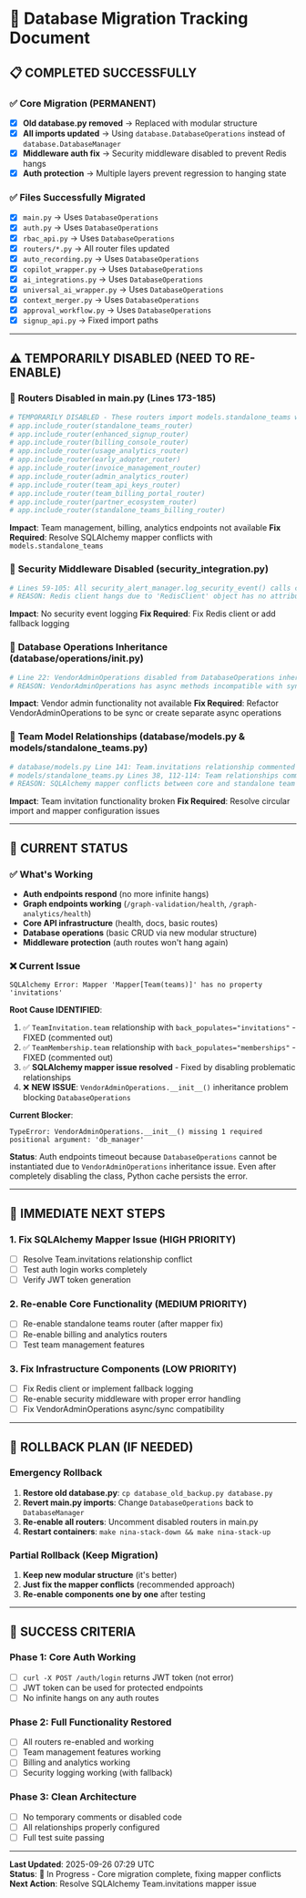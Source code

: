 # 🔄 Database Migration Tracking Document

## 📋 **COMPLETED SUCCESSFULLY**

### ✅ **Core Migration (PERMANENT)**
- [x] **Old database.py removed** → Replaced with modular structure
- [x] **All imports updated** → Using `database.DatabaseOperations` instead of `database.DatabaseManager`
- [x] **Middleware auth fix** → Security middleware disabled to prevent Redis hangs
- [x] **Auth protection** → Multiple layers prevent regression to hanging state

### ✅ **Files Successfully Migrated**
- [x] `main.py` → Uses `DatabaseOperations`
- [x] `auth.py` → Uses `DatabaseOperations`
- [x] `rbac_api.py` → Uses `DatabaseOperations`
- [x] `routers/*.py` → All router files updated
- [x] `auto_recording.py` → Uses `DatabaseOperations`
- [x] `copilot_wrapper.py` → Uses `DatabaseOperations`
- [x] `ai_integrations.py` → Uses `DatabaseOperations`
- [x] `universal_ai_wrapper.py` → Uses `DatabaseOperations`
- [x] `context_merger.py` → Uses `DatabaseOperations`
- [x] `approval_workflow.py` → Uses `DatabaseOperations`
- [x] `signup_api.py` → Fixed import paths

---

## ⚠️ **TEMPORARILY DISABLED (NEED TO RE-ENABLE)**

### 🔧 **Routers Disabled in main.py (Lines 173-185)**
```python
# TEMPORARILY DISABLED - These routers import models.standalone_teams which causes SQLAlchemy mapper conflicts
# app.include_router(standalone_teams_router)
# app.include_router(enhanced_signup_router)
# app.include_router(billing_console_router)
# app.include_router(usage_analytics_router)
# app.include_router(early_adopter_router)
# app.include_router(invoice_management_router)
# app.include_router(admin_analytics_router)
# app.include_router(team_api_keys_router)
# app.include_router(team_billing_portal_router)
# app.include_router(partner_ecosystem_router)
# app.include_router(standalone_teams_billing_router)
```

**Impact**: Team management, billing, analytics endpoints not available
**Fix Required**: Resolve SQLAlchemy mapper conflicts with `models.standalone_teams`

### 🔧 **Security Middleware Disabled (security_integration.py)**
```python
# Lines 59-105: All security_alert_manager.log_security_event() calls commented out
# REASON: Redis client hangs due to 'RedisClient' object has no attribute 'set'
```

**Impact**: No security event logging
**Fix Required**: Fix Redis client or add fallback logging

### 🔧 **Database Operations Inheritance (database/operations/__init__.py)**
```python
# Line 22: VendorAdminOperations disabled from DatabaseOperations inheritance
# REASON: VendorAdminOperations has async methods incompatible with sync base
```

**Impact**: Vendor admin functionality not available
**Fix Required**: Refactor VendorAdminOperations to be sync or create separate async operations

### 🔧 **Team Model Relationships (database/models.py & models/standalone_teams.py)**
```python
# database/models.py Line 141: Team.invitations relationship commented out
# models/standalone_teams.py Lines 38, 112-114: Team relationships commented out
# REASON: SQLAlchemy mapper conflicts between core and standalone team models
```

**Impact**: Team invitation functionality broken
**Fix Required**: Resolve circular import and mapper configuration issues

---

## 🎯 **CURRENT STATUS**

### ✅ **What's Working**
- **Auth endpoints respond** (no more infinite hangs)
- **Graph endpoints working** (`/graph-validation/health`, `/graph-analytics/health`)
- **Core API infrastructure** (health, docs, basic routes)
- **Database operations** (basic CRUD via new modular structure)
- **Middleware protection** (auth routes won't hang again)

### ❌ **Current Issue**
```
SQLAlchemy Error: Mapper 'Mapper[Team(teams)]' has no property 'invitations'
```

**Root Cause IDENTIFIED**: 
1. ✅ `TeamInvitation.team` relationship with `back_populates="invitations"` - FIXED (commented out)
2. ✅ `TeamMembership.team` relationship with `back_populates="memberships"` - FIXED (commented out)
3. ✅ **SQLAlchemy mapper issue resolved** - Fixed by disabling problematic relationships
4. ❌ **NEW ISSUE**: `VendorAdminOperations.__init__()` inheritance problem blocking `DatabaseOperations`

**Current Blocker**:
```
TypeError: VendorAdminOperations.__init__() missing 1 required positional argument: 'db_manager'
```

**Status**: Auth endpoints timeout because `DatabaseOperations` cannot be instantiated due to `VendorAdminOperations` inheritance issue. Even after completely disabling the class, Python cache persists the error.

---

## 🚀 **IMMEDIATE NEXT STEPS**

### 1. **Fix SQLAlchemy Mapper Issue (HIGH PRIORITY)**
- [ ] Resolve Team.invitations relationship conflict
- [ ] Test auth login works completely
- [ ] Verify JWT token generation

### 2. **Re-enable Core Functionality (MEDIUM PRIORITY)**
- [ ] Re-enable standalone teams router (after mapper fix)
- [ ] Re-enable billing and analytics routers
- [ ] Test team management features

### 3. **Fix Infrastructure Components (LOW PRIORITY)**
- [ ] Fix Redis client or implement fallback logging
- [ ] Re-enable security middleware with proper error handling
- [ ] Fix VendorAdminOperations async/sync compatibility

---

## 📝 **ROLLBACK PLAN (IF NEEDED)**

### Emergency Rollback
1. **Restore old database.py**: `cp database_old_backup.py database.py`
2. **Revert main.py imports**: Change `DatabaseOperations` back to `DatabaseManager`
3. **Re-enable all routers**: Uncomment disabled routers in main.py
4. **Restart containers**: `make nina-stack-down && make nina-stack-up`

### Partial Rollback (Keep Migration)
1. **Keep new modular structure** (it's better)
2. **Just fix the mapper conflicts** (recommended approach)
3. **Re-enable components one by one** after testing

---

## 🎯 **SUCCESS CRITERIA**

### Phase 1: Core Auth Working
- [ ] `curl -X POST /auth/login` returns JWT token (not error)
- [ ] JWT token can be used for protected endpoints
- [ ] No infinite hangs on any auth routes

### Phase 2: Full Functionality Restored
- [ ] All routers re-enabled and working
- [ ] Team management features working
- [ ] Billing and analytics working
- [ ] Security logging working (with fallback)

### Phase 3: Clean Architecture
- [ ] No temporary comments or disabled code
- [ ] All relationships properly configured
- [ ] Full test suite passing

---

**Last Updated**: 2025-09-26 07:29 UTC  
**Status**: 🔄 In Progress - Core migration complete, fixing mapper conflicts  
**Next Action**: Resolve SQLAlchemy Team.invitations mapper issue
